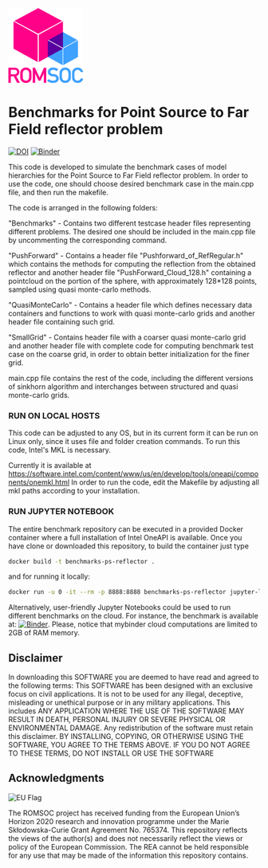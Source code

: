 <img src="images/romsoclogo-logo.png" alt="ROMSOC logo"  width="150"/>

# Benchmarks for Point Source to Far Field reflector problem
[![DOI](https://zenodo.org/badge/DOI/10.5281/zenodo.5171811.svg)](https://doi.org/10.5281/zenodo.5171811) [![Binder](https://mybinder.org/badge_logo.svg)](https://mybinder.org/v2/gh/ROMSOC/benchmarks-ps-reflector/HEAD?labpath=Benchmark.ipynb)

This code is developed to simulate the benchmark cases of model hierarchies for the Point Source to Far Field reflector problem. In order to use the code, one should choose desired benchmark case in the main.cpp file, and then run the makefile.

The code is arranged in the following folders:

"Benchmarks" - Contains two different testcase header files representing different problems. The desired one should be included in the main.cpp file by uncommenting the corresponding command.

"PushForward" - Contains a header file "Pushforward_of_RefRegular.h" which contains the methods for computing the reflection from the obtained reflector and another header file "PushForward_Cloud_128.h" containing a pointcloud on the portion of the sphere, with approximately 128*128 points, sampled using quasi monte-carlo methods.


"QuasiMonteCarlo" - Contains a header file  which defines necessary data containers and functions to work with quasi monte-carlo grids and another header file containing such grid.

"SmallGrid" - Contains header file with a coarser quasi monte-carlo grid and another header file with complete code for computing benchmark test case on the coarse grid, in order to obtain better initialization for the finer grid.

main.cpp file contains the rest of the code, including the different versions of sinkhorn algorithm and interchanges between structured and quasi monte-carlo grids.



### RUN ON LOCAL HOSTS
This code can be adjusted to any OS, but in its current form it can be run on Linux only, since it uses file and folder creation commands. 
To run this code, Intel's MKL is necessary. 

Currently it is available at https://software.intel.com/content/www/us/en/develop/tools/oneapi/components/onemkl.html
In order to run the code, edit the Makefile by adjusting all mkl paths according to your installation.

### RUN JUPYTER NOTEBOOK
The entire benchmark repository can be executed in a provided Docker container where a full installation of Intel OneAPI is available. Once you have clone or downloaded this repository, to build the container just type
```bash
docker build -t benchmarks-ps-reflector . 
```
and for running it locally:
```bash
docker run -u 0 -it --rm -p 8888:8888 benchmarks-ps-reflector jupyter-lab --ip=0.0.0.0 --port=8888 --allow-root
```

Alternatively, user-friendly Jupyter Notebooks could be used to run different benchmarks on the cloud. For instance, the benchmark is available at:
[![Binder](https://mybinder.org/badge_logo.svg)](https://mybinder.org/v2/gh/ROMSOC/benchmarks-ps-reflector/HEAD?labpath=Benchmark.ipynb). Please, notice that mybinder cloud computations are limited to 2GB of RAM memory.

## Disclaimer
In downloading this SOFTWARE you are deemed to have read and agreed to the following terms:
This SOFTWARE has been designed with an exclusive focus on civil applications. It is not to be used
for any illegal, deceptive, misleading or unethical purpose or in any military applications. This includes ANY APPLICATION WHERE THE USE OF THE SOFTWARE MAY RESULT IN DEATH,
PERSONAL INJURY OR SEVERE PHYSICAL OR ENVIRONMENTAL DAMAGE. Any redistribution of the software must retain this disclaimer. BY INSTALLING, COPYING, OR OTHERWISE
USING THE SOFTWARE, YOU AGREE TO THE TERMS ABOVE. IF YOU DO NOT AGREE TO
THESE TERMS, DO NOT INSTALL OR USE THE SOFTWARE

## Acknowledgments
<img src="images/EU_Flag.png" alt="EU Flag"  width="150" height="100" />

The ROMSOC project has received funding from the European Union’s Horizon 2020 research and innovation programme under the Marie Skłodowska-Curie Grant Agreement No. 765374.
This repository reflects the views of the author(s) and does not necessarily reflect the views or policy of the European Commission. The REA cannot be held responsible for any use that may be made of the information this repository contains.
